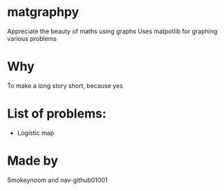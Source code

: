 # matgraphpy
Appreciate the beauty of maths using graphs
Uses matpotlib for graphing various problems

# Why
To make a long story short, because yes 

# List of problems:
- Logistic map

# Made by
Smokeynoom and nav-github01001